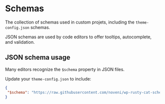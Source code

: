 # Schemas

The collection of schemas used in custom projets, including the `theme-config.json` schemas.

JSON schemas are used by code editors to offer tooltips, autocomplete, and validation.

## JSON schema usage

Many editors recognize the `$schema` property in JSON files.

Update your `theme-config.json` to include:

```json
{
 "$schema": "https://raw.githubusercontent.com/noveni/wp-rusty-cat-schemas/refs/heads/3.1.0/schemas/theme-config.json"
}
```

